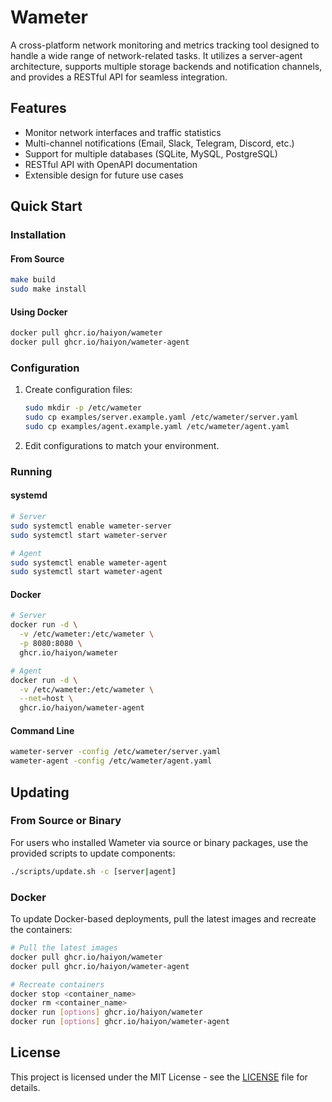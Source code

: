 # Wameter

A cross-platform network monitoring and metrics tracking tool designed to handle a wide range of network-related tasks. It utilizes a server-agent architecture, supports multiple storage backends and notification channels, and provides a RESTful API for seamless integration.

## Features

- Monitor network interfaces and traffic statistics
- Multi-channel notifications (Email, Slack, Telegram, Discord, etc.)
- Support for multiple databases (SQLite, MySQL, PostgreSQL)
- RESTful API with OpenAPI documentation
- Extensible design for future use cases

## Quick Start

### Installation

#### From Source

```bash
make build
sudo make install
```

#### Using Docker

```bash
docker pull ghcr.io/haiyon/wameter
docker pull ghcr.io/haiyon/wameter-agent
```

### Configuration

1. Create configuration files:

   ```bash
   sudo mkdir -p /etc/wameter
   sudo cp examples/server.example.yaml /etc/wameter/server.yaml
   sudo cp examples/agent.example.yaml /etc/wameter/agent.yaml
   ```

2. Edit configurations to match your environment.

### Running

#### systemd

```bash
# Server
sudo systemctl enable wameter-server
sudo systemctl start wameter-server

# Agent
sudo systemctl enable wameter-agent
sudo systemctl start wameter-agent
```

#### Docker

```bash
# Server
docker run -d \
  -v /etc/wameter:/etc/wameter \
  -p 8080:8080 \
  ghcr.io/haiyon/wameter

# Agent
docker run -d \
  -v /etc/wameter:/etc/wameter \
  --net=host \
  ghcr.io/haiyon/wameter-agent
```

#### Command Line

```bash
wameter-server -config /etc/wameter/server.yaml
wameter-agent -config /etc/wameter/agent.yaml
```

## Updating

### From Source or Binary

For users who installed Wameter via source or binary packages, use the provided scripts to update components:

```bash
./scripts/update.sh -c [server|agent]
```

### Docker

To update Docker-based deployments, pull the latest images and recreate the containers:

```bash
# Pull the latest images
docker pull ghcr.io/haiyon/wameter
docker pull ghcr.io/haiyon/wameter-agent

# Recreate containers
docker stop <container_name>
docker rm <container_name>
docker run [options] ghcr.io/haiyon/wameter
docker run [options] ghcr.io/haiyon/wameter-agent
```

## License

This project is licensed under the MIT License - see the [LICENSE](LICENSE) file for details.
